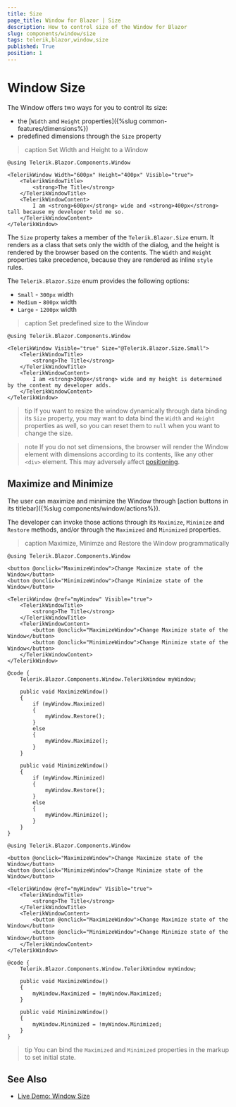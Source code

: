 ```yaml
---
title: Size
page_title: Window for Blazor | Size
description: How to control size of the Window for Blazor
slug: components/window/size
tags: telerik,blazor,window,size
published: True
position: 1
---
```


# Window Size

The Window offers two ways for you to control its size:

* the [`Width` and `Height` properties]({%slug common-features/dimensions%})
* predefined dimensions through the `Size` property

>caption Set Width and Height to a Window

````CSHTML
@using Telerik.Blazor.Components.Window

<TelerikWindow Width="600px" Height="400px" Visible="true">
	<TelerikWindowTitle>
		<strong>The Title</strong>
	</TelerikWindowTitle>
	<TelerikWindowContent>
		I am <strong>600px</strong> wide and <strong>400px</strong> tall because my developer told me so.
	</TelerikWindowContent>
</TelerikWindow>
````

The `Size` property takes a member of the `Telerik.Blazor.Size` enum. It renders as a class that sets only the width of the dialog, and the height is rendered by the browser based on the contents. The `Width` and `Height` properties take precedence, because they are rendered as inline `style` rules.

The `Telerik.Blazor.Size` enum provides the following options:

* `Small` - `300px` width
* `Medium` - `800px` width
* `Large` - `1200px` width

>caption Set predefined size to the Window

````CSHTML
@using Telerik.Blazor.Components.Window

<TelerikWindow Visible="true" Size="@Telerik.Blazor.Size.Small">
	<TelerikWindowTitle>
		<strong>The Title</strong>
	</TelerikWindowTitle>
	<TelerikWindowContent>
		I am <strong>300px</strong> wide and my height is determined by the content my developer adds.
	</TelerikWindowContent>
</TelerikWindow>
````

>tip If you want to resize the window dynamically through data binding its `Size` property, you may want to data bind the `Width` and `Height` properties as well, so you can reset them to `null` when you want to change the size.

>note If you do not set dimensions, the browser will render the Window element with dimensions according to its contents, like any other `<div>` element. This may adversely affect [positioning](position).

## Maximize and Minimize

The user can maximize and minimize the Window through [action buttons in its titlebar]({%slug components/window/actions%}).

The developer can invoke those actions through its `Maximize`, `Minimize` and `Restore` methods, and/or through the `Maximized` and `Minimized` properties.

>caption Maximize, Minimze and Restore the Window programmatically

````Methods
@using Telerik.Blazor.Components.Window

<button @onclick="MaximizeWindow">Change Maximize state of the Window</button>
<button @onclick="MinimizeWindow">Change Minimize state of the Window</button>

<TelerikWindow @ref="myWindow" Visible="true">
    <TelerikWindowTitle>
        <strong>The Title</strong>
    </TelerikWindowTitle>
    <TelerikWindowContent>
        <button @onclick="MaximizeWindow">Change Maximize state of the Window</button>
        <button @onclick="MinimizeWindow">Change Minimize state of the Window</button>
    </TelerikWindowContent>
</TelerikWindow>

@code {
    Telerik.Blazor.Components.Window.TelerikWindow myWindow;

    public void MaximizeWindow()
    {
        if (myWindow.Maximized)
        {
            myWindow.Restore();
        }
        else
        {
            myWindow.Maximize();
        }
    }

    public void MinimizeWindow()
    {
        if (myWindow.Minimized)
        {
            myWindow.Restore();
        }
        else
        {
            myWindow.Minimize();
        }
    }
}
````
````Properties
@using Telerik.Blazor.Components.Window

<button @onclick="MaximizeWindow">Change Maximize state of the Window</button>
<button @onclick="MinimizeWindow">Change Minimize state of the Window</button>

<TelerikWindow @ref="myWindow" Visible="true">
	<TelerikWindowTitle>
		<strong>The Title</strong>
	</TelerikWindowTitle>
	<TelerikWindowContent>
		<button @onclick="MaximizeWindow">Change Maximize state of the Window</button>
		<button @onclick="MinimizeWindow">Change Minimize state of the Window</button>
	</TelerikWindowContent>
</TelerikWindow>

@code {
	Telerik.Blazor.Components.Window.TelerikWindow myWindow;

	public void MaximizeWindow()
	{
		myWindow.Maximized = !myWindow.Maximized;
	}

	public void MinimizeWindow()
	{
		myWindow.Minimized = !myWindow.Minimized;
	}
}
````

>tip You can bind the `Maximized` and `Minimized` properties in the markup to set initial state.


## See Also

  * [Live Demo: Window Size](https://demos.telerik.com/blazor-ui/window/dimensions)
